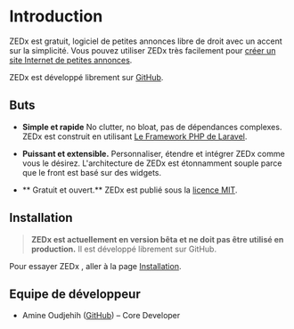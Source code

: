 # Introduction

ZEDx est gratuit, logiciel de petites annonces libre de droit avec un accent sur la simplicité. Vous pouvez utiliser ZEDx très facilement pour [créer un site Internet de petites annonces](https://zedx.io/docs/installation).

ZEDx est développé librement sur [GitHub](https://github.com/zedx/zedx).

## Buts

<div class="content-list" markdown="1">

- **Simple et rapide** No clutter, no bloat, pas de dépendances complexes. ZEDx est construit en utilisant [Le Framework PHP de Laravel](https://laravel.com)</a>.

- **Puissant et extensible.** Personnaliser, étendre et intégrer ZEDx comme vous le désirez. L'architecture de ZEDx est étonnamment souple parce que le front est basé sur des widgets.

- ** Gratuit et ouvert.** ZEDx est publié sous la [licence MIT](https://github.com/zedx/zedx/blob/master/LICENSE).
</div>

## Installation

> **ZEDx est actuellement en version bêta et ne doit pas être utilisé en production.** Il est développé librement sur GitHub.

Pour essayer ZEDx , aller à la page [Installation](https://zedx.io/docs/installation).

## Equipe de développeur

- Amine Oudjehih ([GitHub](http://github.com/zorx)) – Core Developer
